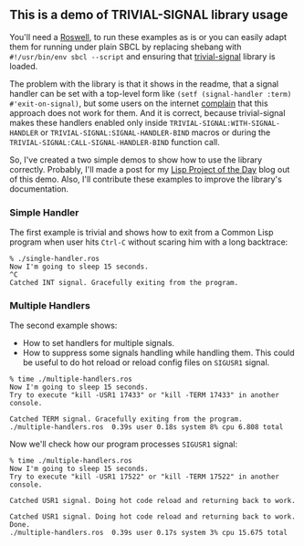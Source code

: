 ## This is a demo of TRIVIAL-SIGNAL library usage

You'll need a [Roswell](https://github.com/roswell/roswell), to run these examples as is or you can easily adapt them for running under plain SBCL
by replacing shebang with `#!/usr/bin/env sbcl --script` and ensuring that [trivial-signal](https://github.com/guicho271828/trivial-signal) library is loaded.

The problem with the library is that it shows in the readme, that a signal handler can
be set with a top-level form like `(setf (signal-handler :term) #'exit-on-signal)`, but some
users on the internet [complain](https://www.reddit.com/r/lisp/comments/x17jmr/what_am_i_doing_wrong_with_this_signal_handler/)
that this approach does not work for them. And it is correct, because trivial-signal makes
these handlers enabled only inside `TRIVIAL-SIGNAL:WITH-SIGNAL-HANDLER` or `TRIVIAL-SIGNAL:SIGNAL-HANDLER-BIND` macros
or during the `TRIVIAL-SIGNAL:CALL-SIGNAL-HANDLER-BIND` function call.

So, I've created a two simple demos to show how to use the library correctly.
Probably, I'll made a post for my [Lisp Project of the Day](https://40ants.com/lisp-project-of-the-day/)
blog out of this demo. Also, I'll contribute these examples to improve the library's documentation.


### Simple Handler

The first example is trivial and shows how to exit from a Common Lisp program when user hits `Ctrl-C` without
scaring him with a long backtrace:

```
% ./single-handler.ros
Now I'm going to sleep 15 seconds.
^C
Catched INT signal. Gracefully exiting from the program.
```

### Multiple Handlers

The second example shows:

* How to set handlers for multiple signals.
* How to suppress some signals handling while handling them.
  This could be useful to do hot reload or reload config files on `SIGUSR1` signal.

```
% time ./multiple-handlers.ros
Now I'm going to sleep 15 seconds.
Try to execute "kill -USR1 17433" or "kill -TERM 17433" in another console.

Catched TERM signal. Gracefully exiting from the program.
./multiple-handlers.ros  0.39s user 0.18s system 8% cpu 6.808 total
```

Now we'll check how our program processes `SIGUSR1` signal:

```
% time ./multiple-handlers.ros
Now I'm going to sleep 15 seconds.
Try to execute "kill -USR1 17522" or "kill -TERM 17522" in another console.

Catched USR1 signal. Doing hot code reload and returning back to work.

Catched USR1 signal. Doing hot code reload and returning back to work.
Done.
./multiple-handlers.ros  0.39s user 0.17s system 3% cpu 15.675 total
```
